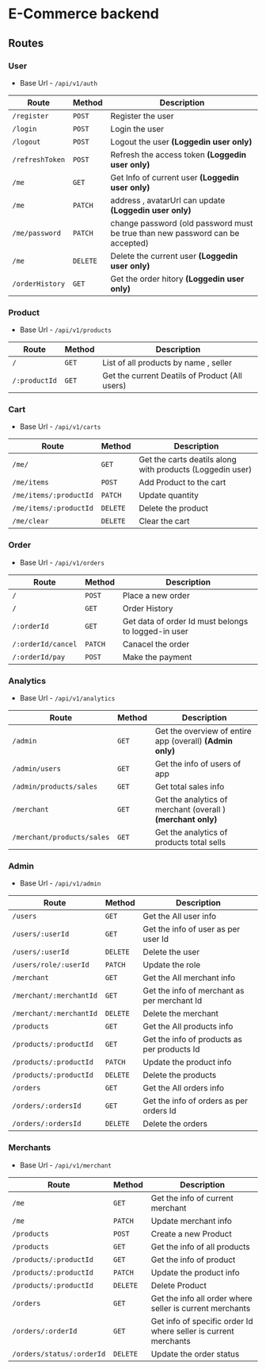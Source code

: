 # E-Commerce backend

## Routes

### User

- Base Url - `/api/v1/auth`

| Route           | Method   | Description                                                                   |
| --------------- | -------- | ----------------------------------------------------------------------------- |
| `/register`     | `POST`   | Register the user                                                             |
| `/login`        | `POST`   | Login the user                                                                |
| `/logout`       | `POST`   | Logout the user **(Loggedin user only)**                                      |
| `/refreshToken` | `POST`   | Refresh the access token **(Loggedin user only)**                             |
| `/me`           | `GET`    | Get Info of current user **(Loggedin user only)**                             |
| `/me`           | `PATCH`  | address , avatarUrl can update **(Loggedin user only)**                       |
| `/me/password`  | `PATCH`  | change password (old password must be true than new password can be accepted) |
| `/me`           | `DELETE` | Delete the current user **(Loggedin user only)**                              |
| `/orderHistory` | `GET`    | Get the order hitory **(Loggedin user only)**                                 |


### Product

- Base Url - `/api/v1/products`

| Route         | Method | Description                                     |
| ------------- | ------ | ----------------------------------------------- |
| `/`           | `GET`  | List of all products by name , seller           |
| `/:productId` | `GET`  | Get the current Deatils of Product  (All users) |


### Cart

- Base Url - `/api/v1/carts`

| Route                  | Method   | Description                                               |
| ---------------------- | -------- | --------------------------------------------------------- |
| `/me/`                 | `GET`    | Get the carts deatils along with products (Loggedin user) |
| `/me/items`            | `POST`   | Add Product to the cart                                   |
| `/me/items/:productId` | `PATCH`  | Update quantity                                           |
| `/me/items/:productId` | `DELETE` | Delete the product                                        |
| `/me/clear`            | `DELETE` | Clear the cart                                            |

### Order

- Base Url - `/api/v1/orders`

| Route              | Method  | Description                                         |
| ------------------ | ------- | --------------------------------------------------- |
| `/`                | `POST`  | Place a new order                                   |
| `/`                | `GET`   | Order History                                       |
| `/:orderId`        | `GET`   | Get data of order Id must belongs to logged-in user |
| `/:orderId/cancel` | `PATCH` | Canacel the order                                   |
| `/:orderId/pay`    | `POST`  | Make the payment                                    |


### Analytics

- Base Url - `/api/v1/analytics`

| Route                      | Method | Description                                                   |
| -------------------------- | ------ | ------------------------------------------------------------- |
| `/admin`                   | `GET`  | Get the overview of entire app (overall) **(Admin only)**     |
| `/admin/users`             | `GET`  | Get the info of users of app                                  |
| `/admin/products/sales`    | `GET`  | Get total sales info                                          |
| `/merchant`                | `GET`  | Get the analytics of merchant (overall )  **(merchant only)** |
| `/merchant/products/sales` | `GET`  | Get the analytics of products total sells                     |



### Admin

- Base Url - `/api/v1/admin`

| Route                   | Method   | Description                                 |
| ----------------------- | -------- | ------------------------------------------- |
| `/users`                | `GET`    | Get the All user info                       |
| `/users/:userId`        | `GET`    | Get the info of user as per user Id         |
| `/users/:userId`        | `DELETE` | Delete the user                             |
| `/users/role/:userId`   | `PATCH`  | Update the role                             |
| `/merchant`             | `GET`    | Get the All merchant info                   |
| `/merchant/:merchantId` | `GET`    | Get the info of merchant as per merchant Id |
| `/merchant/:merchantId` | `DELETE` | Delete the merchant                         |
| `/products`             | `GET`    | Get the All products info                   |
| `/products/:productId`  | `GET`    | Get the info of products as per products Id |
| `/products/:productId`  | `PATCH`  | Update the product info                     |
| `/products/:productId`  | `DELETE` | Delete the products                         |
| `/orders`               | `GET`    | Get the All orders info                     |
| `/orders/:ordersId`     | `GET`    | Get the info of orders as per orders Id     |
| `/orders/:ordersId`     | `DELETE` | Delete the orders                           |



### Merchants

- Base Url - `/api/v1/merchant`

| Route                     | Method   | Description                                                     |
| ------------------------- | -------- | --------------------------------------------------------------- |
| `/me`                     | `GET`    | Get the info of current merchant                                |
| `/me`                     | `PATCH`  | Update merchant info                                            |
| `/products`               | `POST`   | Create a new Product                                            |
| `/products`               | `GET`    | Get the info of all products                                    |
| `/products/:productId`    | `GET`    | Get the info of product                                         |
| `/products/:productId`    | `PATCH`  | Update the product info                                         |
| `/products/:productId`    | `DELETE` | Delete Product                                                  |
| `/orders`                 | `GET`    | Get the info all order where seller is current merchants        |
| `/orders/:orderId`        | `GET`    | Get info of specific order Id where seller is current merchants |
| `/orders/status/:orderId` | `DELETE` | Update the order status                                         |